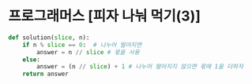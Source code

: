# 프로그래머스 [피자 나눠 먹기(3)]
```python
def solution(slice, n):
    if n % slice == 0:  # 나누어 떨어지면
        answer = n // slice # 몫을 사용
    else:
        answer = (n // slice) + 1 # 나누어 떨어지지 않으면 몫에 1을 더하자
    return answer
```
